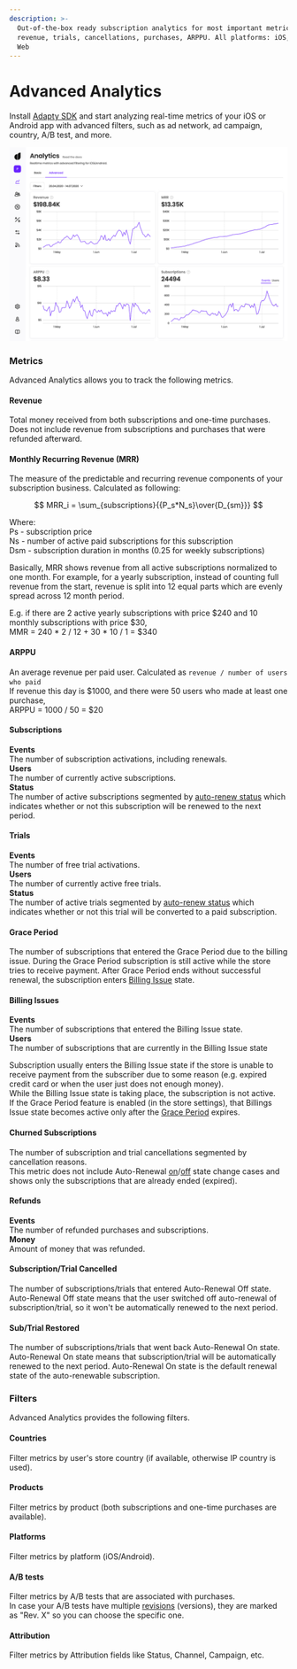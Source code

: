 ```yaml
---
description: >-
  Out-of-the-box ready subscription analytics for most important metrics: MRR,
  revenue, trials, cancellations, purchases, ARPPU. All platforms: iOS, Android,
  Web
---
```


# Advanced Analytics



Install [Adapty SDK](https://github.com/adaptyteam/AdaptySDK-iOS) and start analyzing real-time metrics of your iOS or Android app with advanced filters, such as ad network, ad campaign, country, A/B test, and more.

![](../.gitbook/assets/analytics.jpg)



### Metrics

Advanced Analytics allows you to track the following metrics.

#### Revenue

Total money received from both subscriptions and one-time purchases. Does not include revenue from subscriptions and purchases that were refunded afterward.

#### Monthly Recurring Revenue \(MRR\)

The measure of the predictable and recurring revenue components of your subscription business. Calculated as following:

$$
MRR_i = \sum_{subscriptions}{{P_s*N_s}\over{D_{sm}}}
$$

Where:  
Ps - subscription price  
Ns - number of active paid subscriptions for this subscription  
Dsm - subscription duration in months \(0.25 for weekly subscriptions\)

Basically, MRR shows revenue from all active subscriptions normalized to one month. For example, for a yearly subscription, instead of counting full revenue from the start, revenue is split into 12 equal parts which are evenly spread across 12 month period.

E.g. if there are 2 active yearly subscriptions with price $240 and 10 monthly subscriptions with price $30,  
MMR = 240 \* 2 / 12 + 30 \* 10 / 1 = $340

#### ARPPU

An average revenue per paid user. Calculated as `revenue / number of users who paid`  
If revenue this day is $1000, and there were 50 users who made at least one purchase,  
ARPPU = 1000 / 50 = $20

#### Subscriptions

**Events**  
The number of subscription activations, including renewals.  
**Users**  
The number of currently active subscriptions.  
**Status**  
The number of active subscriptions segmented by [auto-renew status](advanced-analytics.md#sub-trial-auto-renewal-off) which indicates whether or not this subscription will be renewed to the next period.

#### Trials

**Events**  
The number of free trial activations.  
**Users**  
The number of currently active free trials.  
**Status**  
The number of active trials segmented by [auto-renew status](advanced-analytics.md#sub-trial-auto-renewal-off) which indicates whether or not this trial will be converted to a paid subscription.

#### Grace Period

The number of subscriptions that entered the Grace Period due to the billing issue. During the Grace Period subscription is still active while the store tries to receive payment. After Grace Period ends without successful renewal, the subscription enters [Billing Issue](advanced-analytics.md#billing-issues) state.

#### Billing Issues

**Events**  
The number of subscriptions that entered the Billing Issue state.  
**Users**  
The number of subscriptions that are currently in the Billing Issue state

Subscription usually enters the Billing Issue state if the store is unable to receive payment from the subscriber due to some reason \(e.g. expired credit card or when the user just does not enough money\).  
While the Billing Issue state is taking place, the subscription is not active.  
If the Grace Period feature is enabled \(in the store settings\), that Billings Issue state becomes active only after the [Grace Period](advanced-analytics.md#grace-period) expires.

#### Churned Subscriptions

The number of subscription and trial cancellations segmented by cancellation reasons.  
This metric does not include Auto-Renewal [on](advanced-analytics.md#sub-trial-restored)/[off](advanced-analytics.md#subscription-trial-cancelled) state change cases and shows only the subscriptions that are already ended \(expired\).

#### Refunds

**Events**  
The number of refunded purchases and subscriptions.  
**Money**  
Amount of money that was refunded.

#### **Subscription/Trial Cancelled**

The number of subscriptions/trials that entered Auto-Renewal Off state.  
Auto-Renewal Off state means that the user switched off auto-renewal of subscription/trial, so it won't be automatically renewed to the next period.

#### **Sub/Trial Restored**

The number of subscriptions/trials that went back Auto-Renewal On state.  
Auto-Renewal On state means that subscription/trial will be automatically renewed to the next period. Auto-Renewal On state is the default renewal state of the auto-renewable subscription.



### Filters

Advanced Analytics provides the following filters.

#### Countries

Filter metrics by user's store country \(if available, otherwise IP country is used\).

#### Products

Filter metrics by product \(both subscriptions and one-time purchases are available\).

#### Platforms

Filter metrics by platform \(iOS/Android\).

#### A/B tests

Filter metrics by A/B tests that are associated with purchases.  
In case your A/B tests have multiple [revisions](../purchase-infrastructure/ab-tests.md#versioning-edition) \(versions\), they are marked as "Rev. X" so you can choose the specific one.

#### Attribution

Filter metrics by Attribution fields like Status, Channel, Campaign, etc.

